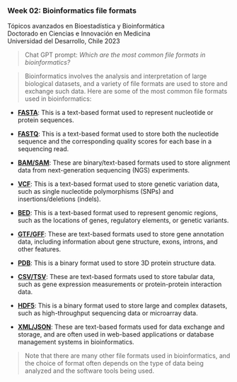 ### Week 02: Bioinformatics file formats
Tópicos avanzados en Bioestadística y Bioinformática  
Doctorado en Ciencias e Innovación en Medicina  
Universidad del Desarrollo, Chile 2023

> Chat GPT prompt: *Which are the most common file formats in bioinformatics?*

> Bioinformatics involves the analysis and interpretation of large biological datasets, and a variety of file formats are used to store and exchange such data. Here are some of the most common file formats used in bioinformatics:

 - [**FASTA**](https://blast.ncbi.nlm.nih.gov/doc/blast-topics/): This is a text-based format used to represent nucleotide or protein sequences.

 - [**FASTQ**](https://support.illumina.com/help/BaseSpace_OLH_009008/Content/Source/Informatics/BS/FileFormat_FASTQ-files_swBS.htm): This is a text-based format used to store both the nucleotide sequence and the corresponding quality scores for each base in a sequencing read.

 - [**BAM/SAM**](https://samtools.github.io/hts-specs/SAMv1.pdf): These are binary/text-based formats used to store alignment data from next-generation sequencing (NGS) experiments.

 - [**VCF**](https://gatk.broadinstitute.org/hc/en-us/articles/360035531692-VCF-Variant-Call-Format): This is a text-based format used to store genetic variation data, such as single nucleotide polymorphisms (SNPs) and insertions/deletions (indels).

 - [**BED**](https://genome.ucsc.edu/FAQ/FAQformat.html#format1): This is a text-based format used to represent genomic regions, such as the locations of genes, regulatory elements, or genetic variants.

 - [**GTF/GFF**](https://genome.ucsc.edu/FAQ/FAQformat.html#format3): These are text-based formats used to store gene annotation data, including information about gene structure, exons, introns, and other features.

 - [**PDB**](https://pdb101.rcsb.org/learn/guide-to-understanding-pdb-data/primary-sequences-and-the-pdb-format): This is a binary format used to store 3D protein structure data.

 - [**CSV/TSV**](https://github.com/eBay/tsv-utils/blob/master/docs/comparing-tsv-and-csv.md): These are text-based formats used to store tabular data, such as gene expression measurements or protein-protein interaction data.

 - [**HDF5**](https://www.youtube.com/watch?v=q14F3WRwSck): This is a binary format used to store large and complex datasets, such as high-throughput sequencing data or microarray data.

 - [**XML/JSON**](https://www.javatpoint.com/json-vs-xml): These are text-based formats used for data exchange and storage, and are often used in web-based applications or database management systems in bioinformatics.

> Note that there are many other file formats used in bioinformatics, and the choice of format often depends on the type of data being analyzed and the software tools being used.
